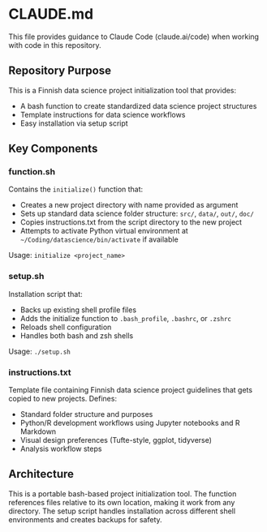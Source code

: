 # CLAUDE.md

This file provides guidance to Claude Code (claude.ai/code) when working with code in this repository.

## Repository Purpose

This is a Finnish data science project initialization tool that provides:
- A bash function to create standardized data science project structures
- Template instructions for data science workflows
- Easy installation via setup script

## Key Components

### function.sh
Contains the `initialize()` function that:
- Creates a new project directory with name provided as argument
- Sets up standard data science folder structure: `src/`, `data/`, `out/`, `doc/`
- Copies instructions.txt from the script directory to the new project
- Attempts to activate Python virtual environment at `~/Coding/datascience/bin/activate` if available

Usage: `initialize <project_name>`

### setup.sh
Installation script that:
- Backs up existing shell profile files
- Adds the initialize function to `.bash_profile`, `.bashrc`, or `.zshrc`
- Reloads shell configuration
- Handles both bash and zsh shells

Usage: `./setup.sh`

### instructions.txt
Template file containing Finnish data science project guidelines that gets copied to new projects. Defines:
- Standard folder structure and purposes
- Python/R development workflows using Jupyter notebooks and R Markdown
- Visual design preferences (Tufte-style, ggplot, tidyverse)
- Analysis workflow steps

## Architecture

This is a portable bash-based project initialization tool. The function references files relative to its own location, making it work from any directory. The setup script handles installation across different shell environments and creates backups for safety.